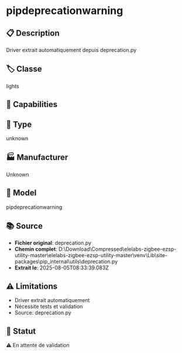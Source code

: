 # pipdeprecationwarning

## 📋 Description
Driver extrait automatiquement depuis deprecation.py

## 🏷️ Classe
lights

## 🔧 Capabilities


## 📡 Type
unknown

## 🏭 Manufacturer
Unknown

## 📱 Model
pipdeprecationwarning

## 📚 Source
- **Fichier original**: deprecation.py
- **Chemin complet**: D:\Download\Compressed\elelabs-zigbee-ezsp-utility-master\elelabs-zigbee-ezsp-utility-master\venv\Lib\site-packages\pip\_internal\utils\deprecation.py
- **Extrait le**: 2025-08-05T08:33:39.083Z

## ⚠️ Limitations
- Driver extrait automatiquement
- Nécessite tests et validation
- Source: deprecation.py

## 🚀 Statut
⚠️ En attente de validation
